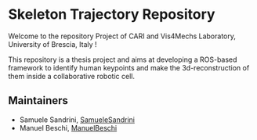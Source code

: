 # Skeleton Trajectory Repository
Welcome to the repository Project of CARI and Vis4Mechs Laboratory, University of Brescia, Italy !<br>

This repository is a thesis project and aims at developing a ROS-based framework to identify human keypoints and make the 3d-reconstruction of them inside a collaborative robotic cell.


## Maintainers
- Samuele Sandrini, [SamueleSandrini](https://github.com/SamueleSandrini)
- Manuel Beschi, [ManuelBeschi](https://github.com/ManuelBeschi)
